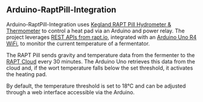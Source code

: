 ## Arduino-RaptPill-Integration
Arduino-RaptPill-Integration uses
[Kegland RAPT Pill Hydrometer & Thermometer](https://kegland.com.au/products/yellow-rapt-pill-hydrometer-thermometer-wifi-bluetooth) to control a heat pad via an Arduino and power relay. The project leverages [REST APIs from rapt.io](https://api.rapt.io/index.html), integrated with an [Arduino Uno R4 WiFi](https://docs.arduino.cc/hardware/uno-r4-wifi/), to monitor the current temperature of a fermentator.

The RAPT Pill sends gravity and temperature data from the fermenter to the [RAPT Cloud](https://app.rapt.io/dashboard) every 30 minutes. The Arduino Uno retrieves this data from the cloud and, if the wort temperature falls below the set threshold, it activates the heating pad.

By default, the temperature threshold is set to 18°C and can be adjusted through a web interface accessible via the Arduino.
